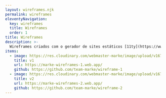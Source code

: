 ```yaml
---
layout: wireframes.njk
permalink: wireframes
eleventyNavigation:
  key: wireframes
  title: Wireframes
  order: 1
title: Wireframes
description: >-
  Wireframes criados com o gerador de sites estáticos [11ty](https://www.11ty.dev) e a biblioteca de componentes MkUI. São templates prontos e funcionais, sendo possível modificá-los a partir das necessidades encontradas em cada projeto.
items:
  - image: https://res.cloudinary.com/webmaster-marke/image/upload/v1674139091/wireframe-1-sc.png
    title: v1
    url: https://marke-wireframes-1.web.app/
    github: https://github.com/team-marke/wireframe-1
  - image: https://res.cloudinary.com/webmaster-marke/image/upload/v1674139544/wireframe-2-sc.png
    title: v2
    url: https://marke-wireframes-2.web.app/
    github: https://github.com/team-marke/wireframe-2
---
```

